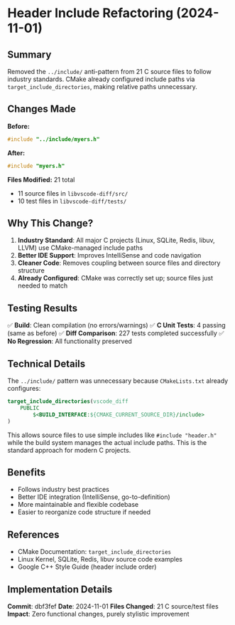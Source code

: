 # Header Include Refactoring (2024-11-01)

## Summary

Removed the `../include/` anti-pattern from 21 C source files to follow industry standards.
CMake already configured include paths via `target_include_directories`, making relative paths unnecessary.

## Changes Made

**Before:**
```c
#include "../include/myers.h"
```

**After:**
```c
#include "myers.h"
```

**Files Modified:** 21 total
- 11 source files in `libvscode-diff/src/`
- 10 test files in `libvscode-diff/tests/`

## Why This Change?

1. **Industry Standard**: All major C projects (Linux, SQLite, Redis, libuv, LLVM) use CMake-managed include paths
2. **Better IDE Support**: Improves IntelliSense and code navigation
3. **Cleaner Code**: Removes coupling between source files and directory structure
4. **Already Configured**: CMake was correctly set up; source files just needed to match

## Testing Results

✅ **Build**: Clean compilation (no errors/warnings)
✅ **C Unit Tests**: 4 passing (same as before)
✅ **Diff Comparison**: 227 tests completed successfully
✅ **No Regression**: All functionality preserved

## Technical Details

The `../include/` pattern was unnecessary because `CMakeLists.txt` already configures:

```cmake
target_include_directories(vscode_diff
    PUBLIC
        $<BUILD_INTERFACE:${CMAKE_CURRENT_SOURCE_DIR}/include>
)
```

This allows source files to use simple includes like `#include "header.h"` while the build system
manages the actual include paths. This is the standard approach for modern C projects.

## Benefits

- Follows industry best practices
- Better IDE integration (IntelliSense, go-to-definition)
- More maintainable and flexible codebase
- Easier to reorganize code structure if needed

## References

- CMake Documentation: `target_include_directories`
- Linux Kernel, SQLite, Redis, libuv source code examples
- Google C++ Style Guide (header include order)

## Implementation Details

**Commit**: dbf3fef
**Date**: 2024-11-01
**Files Changed**: 21 C source/test files
**Impact**: Zero functional changes, purely stylistic improvement
